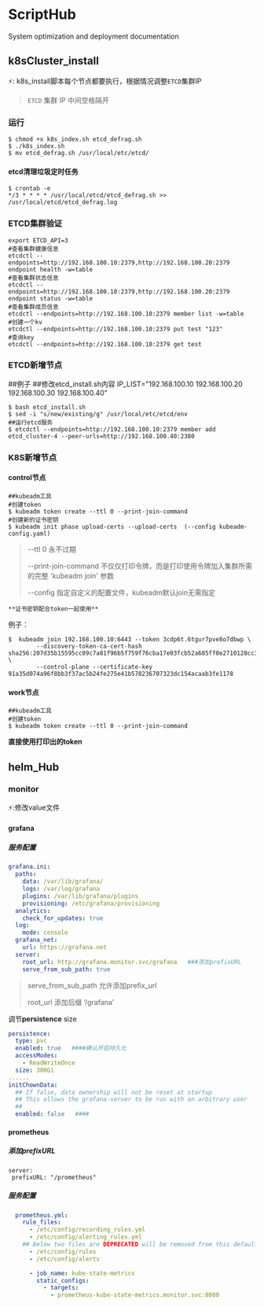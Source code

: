 # ScriptHub
System optimization and deployment documentation
## k8sCluster_install

:zap:: k8s_install脚本每个节点都要执行，根据情况调整`ETCD`集群IP

> `ETCD` 集群 IP 中间空格隔开

### 运行

```shell
$ chmod +x k8s_index.sh etcd_defrag.sh
$ ./k8s_index.sh
$ mv etcd_defrag.sh /usr/local/etc/etcd/
```

#### etcd清理垃圾定时任务

```shell
$ crontab -e
*/3 * * * * /usr/local/etcd/etcd_defrag.sh >> /usr/local/etcd/etcd_defrag.log
```

### ETCD集群验证

```shell
export ETCD_API=3
#查看集群健康信息
etcdctl --endpoints=http://192.168.100.10:2379,http://192.168.100.20:2379 endpoint health -w=table
#查看集群状态信息
etcdctl --endpoints=http://192.168.100.10:2379,http://192.168.100.20:2379 endpoint status -w=table
#查看集群成员信息
etcdctl --endpoints=http://192.168.100.10:2379 member list -w=table
#创建一个kv
etcdctl --endpoints=http://192.168.100.10:2379 put test "123"
#查询key
etcdctl --endpoints=http://192.168.100.10:2379 get test
```

### ETCD新增节点

##例子
##修改etcd_install.sh内容
IP_LIST="192.168.100.10 192.168.100.20 192.168.100.30 192.168.100.40"

```shell
$ bash etcd_install.sh
$ sed -i "s/new/existing/g" /usr/local/etc/etcd/env
##运行etcd服务
$ etcdctl --endpoints=http://192.168.100.10:2379 member add  etcd_cluster-4 --peer-urls=http://192.168.100.40:2380
```

### K8S新增节点

#### control节点

```shell
##kubeadm工具
#创建token
$ kubeadm token create --ttl 0 --print-join-command
#创建新的证书密钥
$ kubeadm init phase upload-certs --upload-certs  (--config kubeadm-config.yaml)
```

> --ttl 0 永不过期
>
> --print-join-command  不仅仅打印令牌，而是打印使用令牌加入集群所需的完整 'kubeadm join' 参数 
>
> --config 指定自定义的配置文件，kubeadm默认join无需指定

`**证书密钥配合token一起使用**`

例子：

```shell
$  kubeadm join 192.168.100.10:6443 --token 3cdp6t.6tgur7pve8o7dbwp \
        --discovery-token-ca-cert-hash sha256:207d35b15595cc09c7a81f96b5f759f76cba17e03fcb52a685ff0e2710128cc3 \
        --control-plane --certificate-key 91a35d074a96f8bb3f37ac5b24fe275e41b578236707323dc154acaab3fe1178
```

#### work节点

```shell
##kubeadm工具
#创建token
$ kubeadm token create --ttl 0 --print-join-command
```

**直接使用打印出的token**

## helm_Hub

### monitor

:zap::修改value文件

#### grafana

##### 服务配置

```yaml
grafana.ini:
  paths:
    data: /var/lib/grafana/
    logs: /var/log/grafana
    plugins: /var/lib/grafana/plugins
    provisioning: /etc/grafana/provisioning
  analytics:
    check_for_updates: true
  log:
    mode: console
  grafana_net:
    url: https://grafana.net
  server:
    root_url: http://grafana.monitor.svc/grafana   ###添加prefixURL
    serve_from_sub_path: true
```

> serve_from_sub_path 允许添加prefix_url
>
> root_url 添加后缀 ‘/grafana’

调节**persistence** size

```yaml
persistence:
  type: pvc
  enabled: true   ####确认开启持久化
  accessModes:
    - ReadWriteOnce
  size: 300Gi
......
initChownData:
  ## If false, data ownership will not be reset at startup
  ## This allows the grafana-server to be run with an arbitrary user
  ##
  enabled: false   ####
```

#### prometheus

##### 添加prefixURL

```shell
server: 
 prefixURL: "/prometheus"
```

##### 服务配置

```yaml
  prometheus.yml:
    rule_files:
      - /etc/config/recording_rules.yml
      - /etc/config/alerting_rules.yml
    ## Below two files are DEPRECATED will be removed from this default values file
      - /etc/config/rules
      - /etc/config/alerts

      - job_name: kube-state-metrics
        static_configs:
          - targets:
            - prometheus-kube-state-metrics.monitor.svc:8080
```


